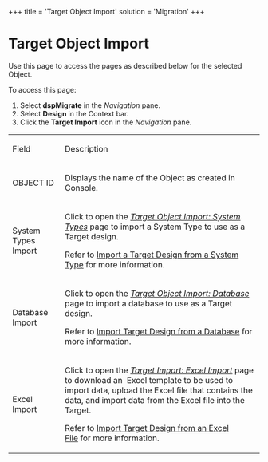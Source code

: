 +++
title = 'Target Object Import'
solution = 'Migration'
+++

# Target Object Import

<div class="use">

Use this page to access the pages as described below for the selected
Object.

</div>

To access this page:

1.  Select <span style="font-weight: bold;">dspMigrate</span> in the
    <span style="font-style: italic;">Navigation</span> pane.
2.  Select <span style="font-weight: bold;">Design </span>in the Context
    bar.
3.  Click the <span style="font-weight: bold;">Target Import</span> icon
    in the <span style="font-style: italic;">Navigation</span> pane.

<table>
<tbody>
<tr class="odd">
<td><p>Field</p></td>
<td><p>Description</p></td>
</tr>
<tr class="even">
<td><p>OBJECT ID</p></td>
<td><p>Displays the name of the Object as created in Console.</p></td>
</tr>
<tr class="odd">
<td><p>System Types Import</p></td>
<td><p>Click to open the <em><a href="Target_Object_Import_System_Types.htm">Target Object Import: System Types</a></em> page to import a System Type to use as a Target design.</p>
<p>Refer to <a href="../Use_Cases/Import_from_a_System_Type.htm">Import a Target Design from a System Type</a> for more information.</p></td>
</tr>
<tr class="even">
<td><p>Database Import</p></td>
<td><p>Click to open the <em><a href="Target_Object_Import_Database.htm">Target Object Import: Database</a></em> page to import a database to use as a Target design.</p>
<p>Refer to <a href="../Use_Cases/Import_from_a_Database.htm">Import Target Design from a Database</a> for more information.</p></td>
</tr>
<tr class="odd">
<td><p>Excel Import</p></td>
<td><p>Click to open the <em><a href="Target_Import_Excel_Import_H.htm">Target Import: Excel Import</a></em> page to download an  Excel template to be used to import data, upload the Excel file that contains the data, and import data from the Excel file into the Target.</p>
<p>Refer to <a href="../Use_Cases/Import_from_an_Excel_File.htm">Import Target Design from an Excel File</a> for more information.</p></td>
</tr>
</tbody>
</table>
